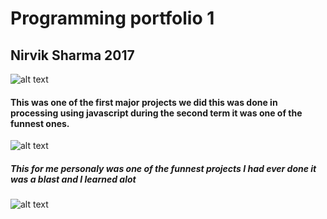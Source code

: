 # Programming portfolio 1
## Nirvik Sharma 2017


![alt text](https://nirviksharma.github.io/Programming1Portfolio/pic.png "Logo Title Text 1")

####  This was one of the first major projects we did this was done in processing using javascript during the second term it was one of the funnest ones. 
 
![alt text](https://nirviksharma.github.io/Programming1Portfolio/calc.png "Logo Title Text 1")

##### This for me personaly was one of the funnest projects I had ever done it was a blast and I learned alot 
![alt text](https://nirviksharma.github.io/Programming1Portfolio/pong.png "Logo Title Text 1")



